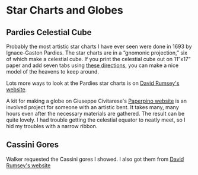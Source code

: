 Star Charts and Globes
======================

Pardies Celestial Cube
----------------------

Probably the most artistic star charts I have ever seen were done in 1693 by Ignace-Gaston Pardies. The star charts are in a &ldquo;gnomonic projection,&rdquo; six of which make a celestial cube. If you print the celestial cube out on 11&rdquo;x17&rdquo; paper and add seven tabs using [these directions](./PardiesCelestialCubeDirections.pdf), you can make a nice model of the heavens to keep around.

Lots more ways to look at the Pardies star charts is on [David Rumsey's website](https://www.davidrumsey.com/blog/2012/8/21/mapping-the-heavens-in-1693).

A kit for making a globe on Giuseppe Civitarese's [Paperpino website](https://www.paperpino.net/celestial-globe-from-ignace-gaston-pardies-tables/) is an involved project for someone with an artistic bent. It takes many, many hours even after the necessary materials are gathered. The result can be quite lovely. I had trouble getting the celestial equator to neatly meet, so I hid my troubles with a narrow ribbon.

Cassini Gores
-------------

Walker requested the Cassini gores I showed. I also got them from [David Rumsey's website](https://www.davidrumsey.com/blog/2009/9/7/cassini-terrestrial-and-celestial-globes-1790)
